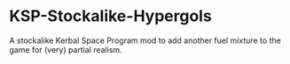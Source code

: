 # KSP-Stockalike-Hypergols
A stockalike Kerbal Space Program mod to add another fuel mixture to the game for (very) partial realism.
